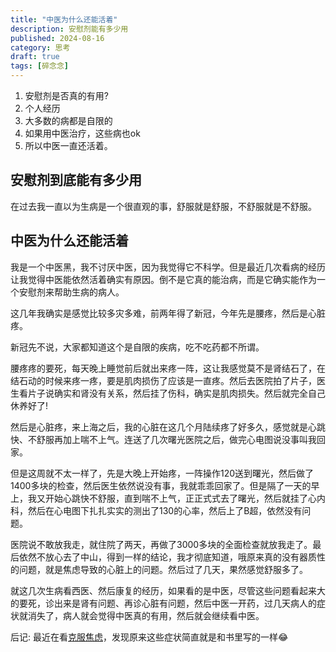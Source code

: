 ```yaml
---
title: "中医为什么还能活着"
description: 安慰剂能有多少用
published: 2024-08-16
category: 思考
draft: true
tags: [碎念念] 
---
```

1. 安慰剂是否真的有用?
2. 个人经历
3. 大多数的病都是自限的
4. 如果用中医治疗，这些病也ok
5. 所以中医一直还活着。



## 安慰剂到底能有多少用
在过去我一直以为生病是一个很直观的事，舒服就是舒服，不舒服就是不舒服。

## 中医为什么还能活着

我是一个中医黑，我不讨厌中医，因为我觉得它不科学。但是最近几次看病的经历让我觉得中医能依然活着确实有原因。倒不是它真的能治病，而是它确实能作为一个安慰剂来帮助生病的病人。

这几年我确实是感觉比较多灾多难，前两年得了新冠，今年先是腰疼，然后是心脏疼。

新冠先不说，大家都知道这个是自限的疾病，吃不吃药都不所谓。

腰疼疼的要死，每天晚上睡觉前后就出来疼一阵，这让我感觉莫不是肾结石了，在结石动的时候来疼一疼，要是肌肉损伤了应该是一直疼。然后去医院拍了片子，医生看片子说确实和肾没有关系，然后挂了伤科，确实是肌肉损失。然后就完全自己休养好了!

然后是心脏疼，来上海之后，我的心脏在这几个月陆续疼了好多久，感觉就是心跳快、不舒服再加上喘不上气。连送了几次曙光医院之后，做完心电图说没事叫我回家。

但是这周就不太一样了，先是大晚上开始疼，一阵操作120送到曙光，然后做了1400多块的检查，然后医生依然说没有事，我就乖乖回家了。但是隔了一天的早上，我又开始心跳快不舒服，直到喘不上气，正正式式去了曙光，然后就挂了心内科，然后在心电图下扎扎实实的测出了130的心率，然后上了B超，依然没有问题。

医院说不敢放我走，就住院了两天，再做了3000多块的全面检查就放我走了。最后依然不放心去了中山，得到一样的结论，我才彻底知道，哦原来真的没有器质性的问题，就是焦虑导致的心脏上的问题。然后过了几天，果然感觉舒服多了。

就这几次生病看西医、然后康复的经历，如果看的是中医，尽管这些问题看起来大的要死，诊出来是肾有问题、再诊心脏有问题，然后中医一开药，过几天病人的症状就消失了，病人就会觉得中医真的有用，然后就会继续看中医。

后记:
最近在看[克服焦虑]()，发现原来这些症状简直就是和书里写的一样😂